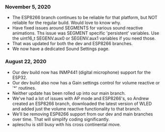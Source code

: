 ### November 5, 2020

* The ESP8266 branch continues to be reliable for that platform, but NOT reliable for the regular build. Would love to know why.
* Have fixed issues around SEGMENTS for various sound reactive animations. Ths issue was SEGMENT specific 'persistent' variables. Use the uint16_t SEGENV.aux0 or SEGENV.aux1 variables if you need those.
* That was updated for both the dev and ESP8266 branches.
* We now have a dedicated Sound Settings page.


### August 22, 2020

* Our dev build now has INMP441 (digital microphone) support for the ESP32.
* Our dev build also now has a Gain settings control for volume reactive or '*' routines.
* Neither update has been rolled up into our main branch.
* We've had a lot of issues with AP mode and ESP8266's, so Andrew created an ESP8266 branch, downloaded the latest version of WLED and added just the volume reactive functionality to that branch.
* We'll be removing ESP8266 support from our dev and main branches over time. That will simplify coding significantly.
* apleschu is still busy with his cross continental move.
